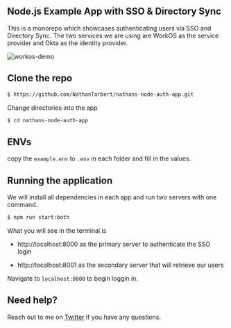 ## Node.js Example App with SSO & Directory Sync

This is a monorepo which showcases authenticating users via SSO and Directory Sync.
The two services we are using are WorkOS as the service provider and Okta as the identity provider.

![workos-demo](https://github.com/NathanTarbert/nathans-node-auth-app/assets/66887028/1bdc8890-44b9-446b-a29f-e0c5ff8f14be)


## Clone the repo
```bash
$ https://github.com/NathanTarbert/nathans-node-auth-app.git
  ```

Change directories into the app

```sh
$ cd nathans-node-auth-app
```

## ENVs
copy the `example.env` to `.env` in each folder and fill in the values.

## Running the application

We will install all dependencies in each app and run two servers with one command.

```sh
$ npm run start:both
```

What you will see in the terminal is 

- http://localhost:8000 as the primary server to authenticate the SSO login

- http://localhost:8001 as the secondary server that will retrieve our users

Navigate to `localhost:8000` to begin loggin in. 


## Need help?

Reach out to me on [Twitter](https://twitter.com/nathan_tarbert) if you have any questions.
